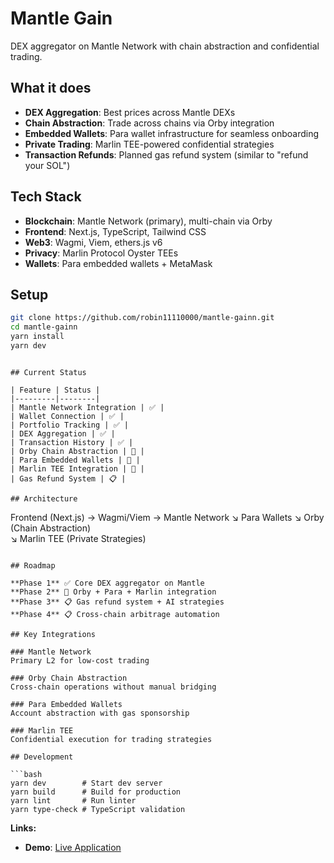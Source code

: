 # Mantle Gain

DEX aggregator on Mantle Network with chain abstraction and confidential trading.

## What it does

- **DEX Aggregation**: Best prices across Mantle DEXs
- **Chain Abstraction**: Trade across chains via Orby integration  
- **Embedded Wallets**: Para wallet infrastructure for seamless onboarding
- **Private Trading**: Marlin TEE-powered confidential strategies
- **Transaction Refunds**: Planned gas refund system (similar to "refund your SOL")

## Tech Stack

- **Blockchain**: Mantle Network (primary), multi-chain via Orby
- **Frontend**: Next.js, TypeScript, Tailwind CSS
- **Web3**: Wagmi, Viem, ethers.js v6
- **Privacy**: Marlin Protocol Oyster TEEs
- **Wallets**: Para embedded wallets + MetaMask

## Setup

```bash
git clone https://github.com/robin11110000/mantle-gainn.git
cd mantle-gainn
yarn install
yarn dev
```


```

## Current Status

| Feature | Status |
|---------|--------|
| Mantle Network Integration | ✅ |
| Wallet Connection | ✅ |
| Portfolio Tracking | ✅ |
| DEX Aggregation | ✅ |
| Transaction History | ✅ |
| Orby Chain Abstraction | 🔄 |
| Para Embedded Wallets | 🔄 |
| Marlin TEE Integration | 🔄 |
| Gas Refund System | 📋 |

## Architecture

```
Frontend (Next.js) → Wagmi/Viem → Mantle Network
                 ↘ Para Wallets
                 ↘ Orby (Chain Abstraction)  
                 ↘ Marlin TEE (Private Strategies)
```

## Roadmap

**Phase 1** ✅ Core DEX aggregator on Mantle  
**Phase 2** 🔄 Orby + Para + Marlin integration  
**Phase 3** 📋 Gas refund system + AI strategies  
**Phase 4** 📋 Cross-chain arbitrage automation

## Key Integrations

### Mantle Network
Primary L2 for low-cost trading

### Orby Chain Abstraction
Cross-chain operations without manual bridging

### Para Embedded Wallets  
Account abstraction with gas sponsorship

### Marlin TEE
Confidential execution for trading strategies

## Development

```bash
yarn dev        # Start dev server
yarn build      # Build for production  
yarn lint       # Run linter
yarn type-check # TypeScript validation
```

**Links:**
- **Demo**: [Live Application](https://youtu.be/oqmRcWBEAMc)
